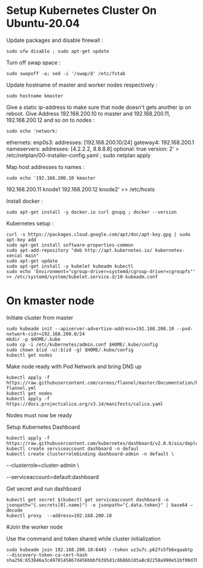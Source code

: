 # Setup Kubernetes Cluster On Ubuntu-20.04

Update packages and disable firewall : 

    sudo ufw disable ; sudo apt-get update
  
Turn off swap space  : 

    sudo swapoff -a; sed -i '/swap/d' /etc/fstab
  
Update hostname of master and worker nodes respectively : 

    sudo hostname kmaster

Give a static ip-address to make sure that node doesn't gets another ip on reboot. Give Address 192.168.200.10 to master and 192.168.200.11, 192.168.200.12 and so on to nodes :

    sudo echo 'network:
  ethernets:
    enp0s3:
      addresses: [192.168.200.10/24]
      gateway4: 192.168.200.1
      nameservers:
              addresses: [4.2.2.2, 8.8.8.8]
      optional: true
  version: 2' >  /etc/netplan/00-installer-config.yaml ;  sudo netplan apply

Map host addresses to names :

    sudo echo '192.168.200.10 kmaster
192.168.200.11 knode1
192.168.200.12 knode2' >> /etc/hosts

Install docker :

    sudo apt-get install -y docker.io curl gnupg ; docker --version

Kubernetes setup :

    curl -s https://packages.cloud.google.com/apt/doc/apt-key.gpg | sudo apt-key add
    sudo apt-get install software-properties-common
    sudo apt-add-repository "deb http://apt.kubernetes.io/ kubernetes-xenial main"
    sudo apt-get update
    sudo apt-get install -y kubelet kubeadm kubectl 
    sudo echo 'Environment="cgroup-driver=systemd/cgroup-driver=cgroupfs"' >> /etc/systemd/system/kubelet.service.d/10-kubeadm.conf

# On kmaster node

Initiate cluster from master

    sudo kubeadm init --apiserver-advertise-address=192.168.200.10 --pod-network-cidr=192.168.200.0/24
    mkdir -p $HOME/.kube
    sudo cp -i /etc/kubernetes/admin.conf $HOME/.kube/config
    sudo chown $(id -u):$(id -g) $HOME/.kube/config
    kubectl get nodes

Make node ready with Pod Network and bring DNS up

    kubectl apply -f https://raw.githubusercontent.com/coreos/flannel/master/Documentation/kube-flannel.yml
    kubectl get nodes
    kubectl apply -f https://docs.projectcalico.org/v3.14/manifests/calico.yaml

Nodes must now be ready

Setup Kubernetes Dashboard

    kubectl apply -f https://raw.githubusercontent.com/kubernetes/dashboard/v2.0.0/aio/deploy/recommended.yaml
    kubectl create serviceaccount dashboard -n defaul
    kubectl create clusterrolebinding dashboard-admin -n default \

--clusterrole=cluster-admin \

--serviceaccount=default:dashboard
    
Get secret and run dashboard
   
    kubectl get secret $(kubectl get serviceaccount dashboard -o jsonpath="{.secrets[0].name}") -o jsonpath="{.data.token}" | base64 –decode
    kubectl proxy  --address=192.168.200.10

#Join the worker node

Use the command and token shared while cluster initialization

    sudo kubeadm join 192.168.200.10:6443 --token uz3u7c.p62fs5fb6xqaabtp --discovery-token-ca-cert-hash sha256:653846a3c4970145867d456bbbf6395d1c8b86b105a8c02258a990e51bf00d7b 
